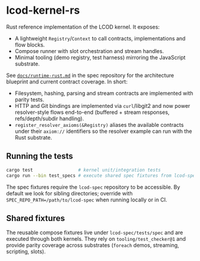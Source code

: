 # lcod-kernel-rs

Rust reference implementation of the LCOD kernel. It exposes:

- A lightweight `Registry`/`Context` to call contracts, implementations and flow blocks.
- Compose runner with slot orchestration and stream handles.
- Minimal tooling (demo registry, test harness) mirroring the JavaScript substrate.

See [`docs/runtime-rust.md`](https://github.com/lcod-team/lcod-spec/blob/main/docs/runtime-rust.md) in the spec repository for the
architecture blueprint and current contract coverage. In short:

- Filesystem, hashing, parsing and stream contracts are implemented with parity tests.
- HTTP and Git bindings are implemented via `curl`/libgit2 and now power resolver-style
  flows end-to-end (buffered + stream responses, refs/depth/subdir handling).
- `register_resolver_axioms(&Registry)` aliases the available contracts under
  their `axiom://` identifiers so the resolver example can run with the Rust substrate.

## Running the tests

```bash
cargo test                 # kernel unit/integration tests
cargo run --bin test_specs # execute shared spec fixtures from lcod-spec/tests/spec
```

The spec fixtures require the `lcod-spec` repository to be accessible. By default
we look for sibling directories; override with `SPEC_REPO_PATH=/path/to/lcod-spec`
when running locally or in CI.

## Shared fixtures

The reusable compose fixtures live under `lcod-spec/tests/spec` and are executed
through both kernels. They rely on `tooling/test_checker@1` and provide parity
coverage across substrates (`foreach` demos, streaming, scripting, slots).
